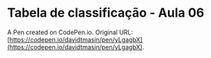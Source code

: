 # Tabela de classificação - Aula 06

A Pen created on CodePen.io. Original URL: [https://codepen.io/davidtmasin/pen/yLgagbX](https://codepen.io/davidtmasin/pen/yLgagbX).


